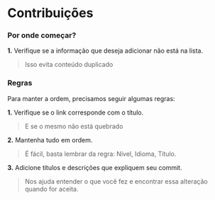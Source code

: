 # Contribuições

### Por onde começar?

**1.** Verifique se a informação que deseja adicionar não está na lista.
> Isso evita conteúdo duplicado

### Regras

Para manter a ordem, precisamos seguir algumas regras:

**1.** Verifique se o link corresponde com o título.
> E se o mesmo não está quebrado

**2.** Mantenha tudo em ordem.
> É fácil, basta lembrar da regra: Nível, Idioma, Título.

**3.** Adicione títulos e descrições que expliquem seu commit.
> Nos ajuda entender o que você fez e encontrar essa alteração quando for aceita.
